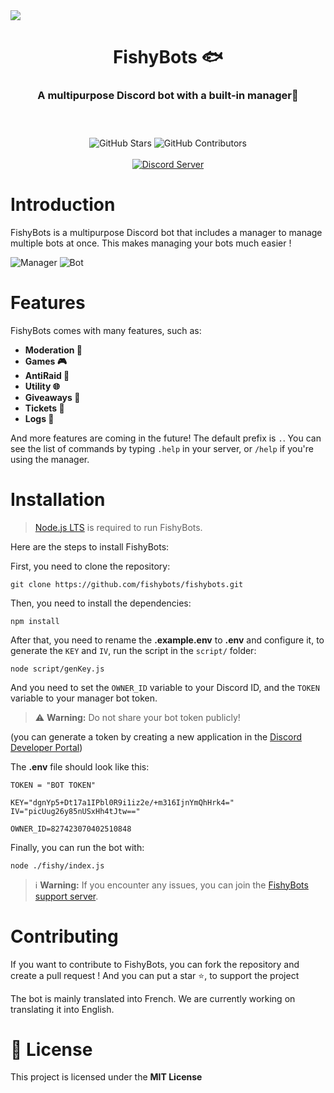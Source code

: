 <!-- OpenFishy (c) 2025 -->

<img src="./fishy/assets/fishybanner.png">
<header>
  <h1 align="center">FishyBots 🐟</h1>
  <h3 align="center">A multipurpose Discord bot with a built-in manager🔧</h3>
  
</header>

<p align="center">
  <img align="center" alt="GitHub Stars" src="https://img.shields.io/github/stars/FishyBots/FishyBots?style=for-the-badge">
  <img align="center" alt="GitHub Contributors" src="https://img.shields.io/github/contributors/FishyBots/FishyBots?style=for-the-badge">
  <br><br>
  <a href="https://discord.gg/RsBRuNnCVn" >
    <img src="https://discordapp.com/api/guilds/1362734654221717555/widget.png?style=shield" alt="Discord Server">
  </a>
</p>


<h1>Introduction</h1>

<p>
    FishyBots is a multipurpose Discord bot that includes a manager to manage multiple bots at once. This makes managing your bots much easier ! 
<p>

![Manager](fishy/assets/image-1.png)
![Bot](fishy/assets/image-2.png)

<h1>Features</h1>

<p>
 FishyBots comes with many features, such as:
</p>

<ul>
    <li><b>Moderation 🚨</b></li>
    <li><b>Games 🎮</b></li>
    <li><b>AntiRaid 🔐</b></li>
    <li><b>Utility 🌐</b></li>
    <li><b>Giveaways 🎉</b></li>
    <li><b>Tickets 🎫</b></li>
    <li><b>Logs 📄</b></li>
</ul>

<p>
    And more features are coming in the future! The default prefix is <code>.</code>. You can see the list of commands by typing <code>.help</code> in your server, or <code>/help</code> if you're using the manager.
</p>


<h1>Installation</h1>

> [Node.js LTS](https://nodejs.org/en/download) is required to run FishyBots.

<p>Here are the steps to install FishyBots:</p>
<p>First, you need to clone the repository:</p>
<pre><code>git clone https://github.com/fishybots/fishybots.git</code></pre>

<p>Then, you need to install the dependencies:</p>
<pre><code>npm install</code></pre>

<p>After that, you need to rename the <b>.example.env</b> to <b>.env</b> and configure it, to generate the <code>KEY</code> and <code>IV</code>, run the script in the <code>script/</code> folder: </p>

<pre><code>node script/genKey.js</code></pre>

<p>And you need to set the <code>OWNER_ID</code> variable to your Discord ID, and the <code>TOKEN</code> variable to your manager bot token.</p>

> ⚠️ **Warning:** Do not share your bot token publicly!


(you can generate a token by creating a new application in the [Discord Developer Portal](https://discord.com/developers/applications))

<p>The <b>.env</b> file should look like this:</p>

```env
TOKEN = "BOT TOKEN"

KEY="dgnYp5+Dt17a1IPbl0R9i1iz2e/+m316IjnYmQhHrk4="
IV="picUug26y85nUSxHh4tJtw=="

OWNER_ID=827423070402510848
```

<p>Finally, you can run the bot with:</p>
<pre><code>node ./fishy/index.js</code></pre>

> ℹ️ **Warning:** If you encounter any issues, you can join the [FishyBots support server](https://discord.gg/RsBRuNnCVn).

<h1>Contributing </h1>
<p>
    If you want to contribute to FishyBots, you can fork the repository and create a pull request ! And you can put a star ⭐, to support the project
</p>
<p>
The bot is mainly translated into French. We are currently working on translating it into English.
</p>

<h1>📝 License</h1>
<p>This project is licensed under the <b>MIT License</b></p>
